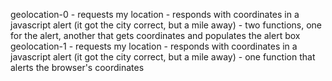 geolocation-0 - requests my location - responds with coordinates in a javascript alert (it got the city correct, but a mile away)
			- two functions, one for the alert, another that gets coordinates and populates the alert box
geolocation-1 - requests my location - responds with coordinates in a javascript alert (it got the city correct, but a mile away)
			- one function that alerts the browser's coordinates
